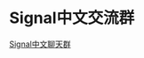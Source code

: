 # Signal中文交流群
[Signal中文聊天群](https://signal.group/#CjQKIBlC8Rgavt5Y5I78YkENeOzu0YuwPz63_knYwVM1xxoAEhCedpDdfjFwtEt1YPDjeSdJ)
